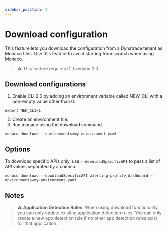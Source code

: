 ```yaml
---
sidebar_position: 4
---
```


# Download configuration

This feature lets you download the configuration from a Dynatrace tenant as Monaco files. 
Use this feature to avoid starting from scratch when using Monaco. 

> :warning: This feature requires CLI version 2.0.

## Download configurations


1. Enable CLI 2.0 by adding an environment variable called NEW_CLI with a non-empty value other than 0. 
```shell
export NEW_CLI=1
```
2. Create an environment file.
3. Run monaco using the download command

```shell
monaco download --environments=my-environment.yaml
```

## Options

To download specific APIs only, use `--downloadSpecificAPI` to pass a list of API values separated by a comma. 

```shell
monaco download --downloadSpecificAPI alerting-profile,dashboard --environments=my-environment.yaml
```

## Notes

> :warning: **Application Detection Rules.** When using download functionality, you can only update existing application detection rules. You can only create a new app detection rule if no other app detection rules exist for that application.
